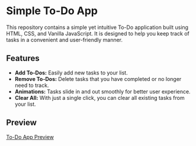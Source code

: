 # Simple To-Do App

This repository contains a simple yet intuitive To-Do application built using HTML, CSS, and Vanilla JavaScript. It is designed to help you keep track of tasks in a convenient and user-friendly manner.

## Features

- **Add To-Dos:** Easily add new tasks to your list.
- **Remove To-Dos:** Delete tasks that you have completed or no longer need to track.
- **Animations:** Tasks slide in and out smoothly for better user experience.
- **Clear All:** With just a single click, you can clear all existing tasks from your list.

## Preview

[To-Do App Preview]([link-to-app-preview-image](https://mahdi-mey.github.io/Todo-App/))
